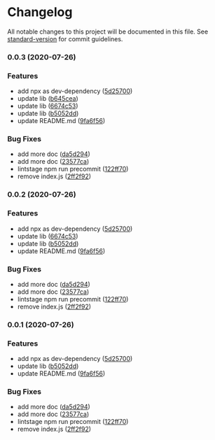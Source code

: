 # Changelog

All notable changes to this project will be documented in this file. See [standard-version](https://github.com/conventional-changelog/standard-version) for commit guidelines.

### 0.0.3 (2020-07-26)


### Features

* add npx as dev-dependency ([5d25700](https://github.com/w4rlock/base-es6-template/commit/5d257009b38e82a8c27f6726879d67d5235310d1))
* update lib ([b645cea](https://github.com/w4rlock/base-es6-template/commit/b645cea952f6ab06c9796323f69c697a6dc9edfd))
* update lib ([6674c53](https://github.com/w4rlock/base-es6-template/commit/6674c538dd1973599332678ff75fe8f3628278d4))
* update lib ([b5052dd](https://github.com/w4rlock/base-es6-template/commit/b5052dd1edaf8b9765d96ba3589aa9d4e98cb803))
* update README.md ([9fa6f56](https://github.com/w4rlock/base-es6-template/commit/9fa6f56b6ddc61cf3ee76efc1211b61b992781c5))


### Bug Fixes

* add more doc ([da5d294](https://github.com/w4rlock/base-es6-template/commit/da5d294176e188cd278a49f3e2e2d67eac2432f3))
* add more doc ([23577ca](https://github.com/w4rlock/base-es6-template/commit/23577cacb63dd66150af0189cdf815f4491cd8be))
* lintstage npm run precommit ([122ff70](https://github.com/w4rlock/base-es6-template/commit/122ff7025dc2671231c7e26268491094c1cb6c4d))
* remove index.js ([2ff2f92](https://github.com/w4rlock/base-es6-template/commit/2ff2f92c80c8c80f65d82076dc06be998257136f))

### 0.0.2 (2020-07-26)


### Features

* add npx as dev-dependency ([5d25700](https://github.com/w4rlock/base-es6-template/commit/5d257009b38e82a8c27f6726879d67d5235310d1))
* update lib ([6674c53](https://github.com/w4rlock/base-es6-template/commit/6674c538dd1973599332678ff75fe8f3628278d4))
* update lib ([b5052dd](https://github.com/w4rlock/base-es6-template/commit/b5052dd1edaf8b9765d96ba3589aa9d4e98cb803))
* update README.md ([9fa6f56](https://github.com/w4rlock/base-es6-template/commit/9fa6f56b6ddc61cf3ee76efc1211b61b992781c5))


### Bug Fixes

* add more doc ([da5d294](https://github.com/w4rlock/base-es6-template/commit/da5d294176e188cd278a49f3e2e2d67eac2432f3))
* add more doc ([23577ca](https://github.com/w4rlock/base-es6-template/commit/23577cacb63dd66150af0189cdf815f4491cd8be))
* lintstage npm run precommit ([122ff70](https://github.com/w4rlock/base-es6-template/commit/122ff7025dc2671231c7e26268491094c1cb6c4d))
* remove index.js ([2ff2f92](https://github.com/w4rlock/base-es6-template/commit/2ff2f92c80c8c80f65d82076dc06be998257136f))

### 0.0.1 (2020-07-26)


### Features

* add npx as dev-dependency ([5d25700](https://github.com/w4rlock/base-es6-template/commit/5d257009b38e82a8c27f6726879d67d5235310d1))
* update lib ([b5052dd](https://github.com/w4rlock/base-es6-template/commit/b5052dd1edaf8b9765d96ba3589aa9d4e98cb803))
* update README.md ([9fa6f56](https://github.com/w4rlock/base-es6-template/commit/9fa6f56b6ddc61cf3ee76efc1211b61b992781c5))


### Bug Fixes

* add more doc ([da5d294](https://github.com/w4rlock/base-es6-template/commit/da5d294176e188cd278a49f3e2e2d67eac2432f3))
* add more doc ([23577ca](https://github.com/w4rlock/base-es6-template/commit/23577cacb63dd66150af0189cdf815f4491cd8be))
* lintstage npm run precommit ([122ff70](https://github.com/w4rlock/base-es6-template/commit/122ff7025dc2671231c7e26268491094c1cb6c4d))
* remove index.js ([2ff2f92](https://github.com/w4rlock/base-es6-template/commit/2ff2f92c80c8c80f65d82076dc06be998257136f))
